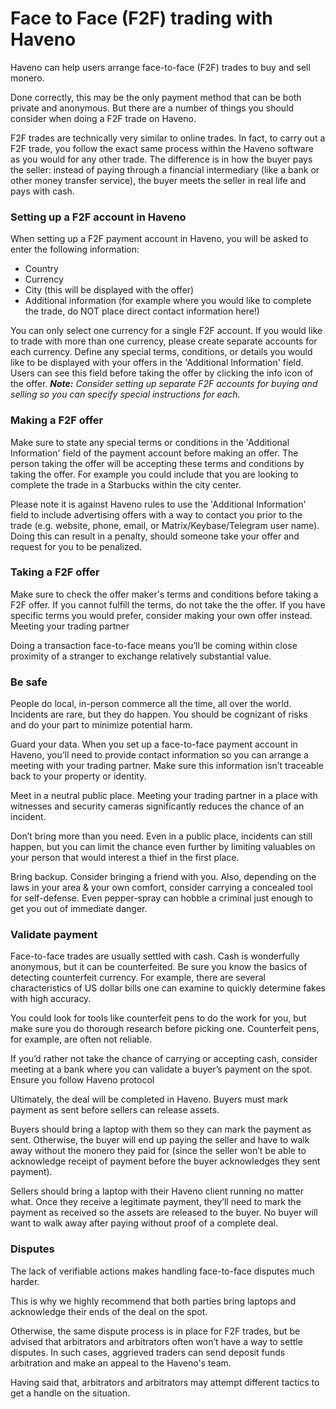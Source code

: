 # Face to Face (F2F) trading with Haveno

Haveno can help users arrange face-to-face (F2F) trades to buy and sell monero.

Done correctly, this may be the only payment method that can be both private and anonymous. But there are a number of things you should consider when doing a F2F trade on Haveno.

F2F trades are technically very similar to online trades. In fact, to carry out a F2F trade, you follow the exact same process within the Haveno software as you would for any other trade. The difference is in how the buyer pays the seller: instead of paying through a financial intermediary (like a bank or other money transfer service), the buyer meets the seller in real life and pays with cash.

### Setting up a F2F account in Haveno

When setting up a F2F payment account in Haveno, you will be asked to enter the following information:

- Country
- Currency
- City (this will be displayed with the offer)
- Additional information (for example where you would like to complete the trade, do NOT place direct contact information here!)

You can only select one currency for a single F2F account. If you would like to trade with more than one currency, please create separate accounts for each currency. Define any special terms, conditions, or details you would like to be displayed with your offers in the 'Additional Information' field. Users can see this field before taking the offer by clicking the info icon of the offer.
***Note:** Consider setting up separate F2F accounts for buying and selling so you can specify special instructions for each.*
 
### Making a F2F offer

Make sure to state any special terms or conditions in the 'Additional Information' field of the payment account before making an offer. The person taking the offer will be accepting these terms and conditions by taking the offer. For example you could include that you are looking to complete the trade in a Starbucks within the city center.

Please note it is against Haveno rules to use the 'Additional Information' field to include advertising offers with a way to contact you prior to the trade (e.g. website, phone, email, or Matrix/Keybase/Telegram user name). Doing this can result in a penalty, should someone take your offer and request for you to be penalized.

### Taking a F2F offer

Make sure to check the offer maker's terms and conditions before taking a F2F offer. If you cannot fulfill the terms, do not take the the offer. If you have specific terms you would prefer, consider making your own offer instead.
Meeting your trading partner

Doing a transaction face-to-face means you’ll be coming within close proximity of a stranger to exchange relatively substantial value.

### Be safe

People do local, in-person commerce all the time, all over the world. Incidents are rare, but they do happen. You should be cognizant of risks and do your part to minimize potential harm.

Guard your data. When you set up a face-to-face payment account in Haveno, you’ll need to provide contact information so you can arrange a meeting with your trading partner. Make sure this information isn’t traceable back to your property or identity.

Meet in a neutral public place. Meeting your trading partner in a place with witnesses and security cameras significantly reduces the chance of an incident.

Don’t bring more than you need. Even in a public place, incidents can still happen, but you can limit the chance even further by limiting valuables on your person that would interest a thief in the first place.

Bring backup. Consider bringing a friend with you. Also, depending on the laws in your area & your own comfort, consider carrying a concealed tool for self-defense. Even pepper-spray can hobble a criminal just enough to get you out of immediate danger.

### Validate payment

Face-to-face trades are usually settled with cash. Cash is wonderfully anonymous, but it can be counterfeited. Be sure you know the basics of detecting counterfeit currency. For example, there are several characteristics of US dollar bills one can examine to quickly determine fakes with high accuracy.

You could look for tools like counterfeit pens to do the work for you, but make sure you do thorough research before picking one. Counterfeit pens, for example, are often not reliable.

If you’d rather not take the chance of carrying or accepting cash, consider meeting at a bank where you can validate a buyer’s payment on the spot.
Ensure you follow Haveno protocol

Ultimately, the deal will be completed in Haveno. Buyers must mark payment as sent before sellers can release assets.

Buyers should bring a laptop with them so they can mark the payment as sent. Otherwise, the buyer will end up paying the seller and have to walk away without the monero they paid for (since the seller won’t be able to acknowledge receipt of payment before the buyer acknowledges they sent payment).

Sellers should bring a laptop with their Haveno client running no matter what. Once they receive a legitimate payment, they’ll need to mark the payment as received so the assets are released to the buyer. No buyer will want to walk away after paying without proof of a complete deal.

### Disputes

The lack of verifiable actions makes handling face-to-face disputes much harder.

This is why we highly recommend that both parties bring laptops and acknowledge their ends of the deal on the spot.

Otherwise, the same dispute process is in place for F2F trades, but be advised that arbitrators and arbitrators often won’t have a way to settle disputes. In such cases, aggrieved traders can send deposit funds arbitration and make an appeal to the Haveno's team.

Having said that, arbitrators and arbitrators may attempt different tactics to get a handle on the situation. 
